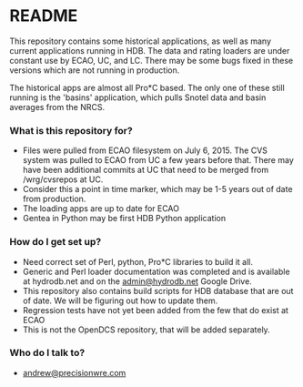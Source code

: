 # README #

This repository contains some historical applications, as well as many current applications running in HDB. The data and rating loaders are under constant use by ECAO, UC, and LC. There may be some bugs fixed in these versions which are not running in production.

The historical apps are almost all Pro*C based. The only one of these still running is the 'basins' application, which pulls Snotel data and basin averages from the NRCS. 

### What is this repository for? ###

* Files were pulled from ECAO filesystem on July 6, 2015. The CVS system was pulled to ECAO from UC a few years before that. There may have been additional commits at UC that need to be merged from /wrg/cvsrepos at UC.
* Consider this a point in time marker, which may be 1-5 years out of date from production. 
* The loading apps are up to date for ECAO
* Gentea in Python may be first HDB Python application

### How do I get set up? ###

* Need correct set of Perl, python, Pro*C libraries to build it all.
* Generic and Perl loader documentation was completed and is available at hydrodb.net and on the admin@hydrodb.net Google Drive.
* This repository also contains build scripts for HDB database that are out of date. We will be figuring out how to update them.
* Regression tests have not yet been added from the few that do exist at ECAO
* This is not the OpenDCS repository, that will be added separately.

### Who do I talk to? ###

* andrew@precisionwre.com
